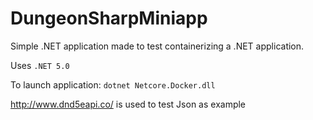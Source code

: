 # DungeonSharpMiniapp
 
Simple .NET application made to test containerizing a .NET application.

Uses `.NET 5.0`

To launch application: `dotnet Netcore.Docker.dll`

http://www.dnd5eapi.co/ is used to test Json as example
